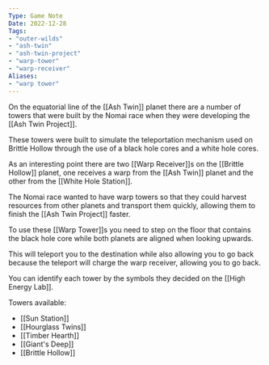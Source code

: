 ```yaml
---
Type: Game Note
Date: 2022-12-28
Tags:
- "outer-wilds"
- "ash-twin"
- "ash-twin-project"
- "warp-tower"
- "warp-receiver"
Aliases:
- "warp tower"
---
```

On the equatorial line of the [[Ash Twin]] planet there are a number of towers that were built by the Nomai race when they were developing the [[Ash Twin Project]].

These towers were built to simulate the teleportation mechanism used on Brittle Hollow through the use of a black hole cores and a white hole cores.

As an interesting point there are two [[Warp Receiver]]s on the [[Brittle Hollow]] planet, one receives a warp from the [[Ash Twin]] planet and the other from the [[White Hole Station]].

The Nomai race wanted to have warp towers so that they could harvest resources from other planets and transport them quickly, allowing them to finish the [[Ash Twin Project]] faster.

To use these [[Warp Tower]]s you need to step on the floor that contains the black hole core while both planets are aligned when looking upwards.

This will teleport you to the destination while also allowing you to go back because the teleport will charge the warp receiver, allowing you to go back.

You can identify each tower by the symbols they decided on the [[High Energy Lab]].

Towers available:
- [[Sun Station]]
- [[Hourglass Twins]]
- [[Timber Hearth]]
- [[Giant's Deep]]
- [[Brittle Hollow]]
